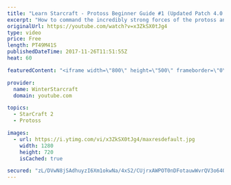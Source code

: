 ```yaml
---
title: "Learn Starcraft - Protoss Beginner Guide #1 (Updated Patch 4.0 FREE TO PLAY)"
excerpt: "How to command the incredibly strong forces of the protoss and cover weaknesses against the other inferior races. Updated for patch 4.0! This guide is not intended for COMPLETELY new players, but those who have played several games/campaign missions and grasp the very basics."
originalUrl: https://youtube.com/watch?v=x3ZkSX0tJg4
type: video
price: Free
length: PT49M41S
publishedDateTime: 2017-11-26T11:51:55Z
heat: 60

featuredContent: "<iframe width=\"800\" height=\"500\" frameborder=\"0\" src=\"https://www.youtube.com/embed/x3ZkSX0tJg4\" allow=\"accelerometer; autoplay; encrypted-media; gyroscope; picture-in-picture\" allowfullscreen></iframe>"

provider:
  name: WinterStarcraft
  domain: youtube.com

topics:
  - StarCraft 2
  - Protoss

images:
  - url: https://i.ytimg.com/vi/x3ZkSX0tJg4/maxresdefault.jpg
    width: 1280
    height: 720
    isCached: true

secured: "zL/DVwN8jSAdhuyzI6Xm1okwNa/4xS2/CUjrxAWPOT0nDFotauwWvrQV3o64Qof5Op9VHmVrHxnWq8z2ndjQq10jcw7hfdpeYrzBrbcqmV9p8MLj5SNr6VRUecGr9BkfT/ZLtDpLgv606bf8z0ESvgneRx6tIL6hm8R+O1mm7zixVGKW1k3YY7QtfIF+/OPLhokd837yLhjY8uHZrvN7cYsBx9UtQaDJVY7zdfi+Ytqh7GhS7AZj9JAqcgcxUsJrOPVx3tnn53yxpjugDQd2WBcDdd8DmDxx9x7OvwPMQ5eIZmsjphES5viQLhXOjZuTacYy/La6ZasSnRVL4YjuoF1U/BB9iXksI09Y4CyrGgic5Xew9W86+Pu895s41LEDGdPPwPC07TYoL2i9luFObU5f2AMiIePGE3Li59xJhBeIj/73OMg/e8Rl8f+DGBQu;oxQPq9yjbjQ59n2E66SyVA=="
---
```



